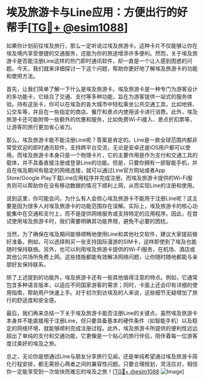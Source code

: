 # 埃及旅游卡与Line应用：方便出行的好帮手[[TG💪+ @esim1088](https://t.me/s/esim1088)]

如果你计划前往埃及旅行，那么一定听说过埃及旅游卡。这种卡片不仅能够让你在埃及境内享受便捷的交通服务，还能为你的旅途增添许多便利。然而，关于埃及旅游卡是否能注册Line这样的热门即时通讯软件，却一直是一个让人感到困惑的问题。今天，我们就来详细探讨一下这个问题，帮助你更好地了解埃及旅游卡的功能和使用方法。

首先，让我们简单了解一下什么是埃及旅游卡。埃及旅游卡是一种专门为游客设计的多功能卡，它结合了交通、支付等多种功能，旨在为游客提供一站式的服务体验。持有这张卡，你可以在埃及的各大城市中轻松乘坐公共交通工具，比如地铁、公交车等，并且在一些指定的商店、餐厅和景点内使用该卡进行消费。此外，埃及旅游卡还可能附带一些额外的优惠和服务，比如免费Wi-Fi接入、景点折扣票等，让游客的旅行更加省心省力。

那么，埃及旅游卡能不能注册Line呢？答案是肯定的。Line是一款全球范围内都非常受欢迎的即时通讯软件，支持跨平台交流，无论是安卓还是iOS用户都可以使用。而埃及旅游卡本身只是一个物理卡片，它的主要作用是作为支付和交通工具的载体，并不具备直接注册或登录Line的功能。但是，只要你拥有一部智能手机，并且在埃及期间有稳定的网络连接，就可以通过Line官方网站或者App Store/Google Play下载Line应用程序并完成注册。而埃及旅游卡提供的Wi-Fi服务则可以帮助你在没有移动数据的情况下顺利上网，从而实现Line的注册和使用。

说到这里，你可能会问，为什么有人会担心埃及旅游卡不能用于注册Line呢？这主要是因为很多人对埃及旅游卡的功能范围存在误解。实际上，埃及旅游卡的核心功能集中在交通和支付上，而不是提供网络服务或支持特定的应用程序。因此，在尝试使用埃及旅游卡时，我们需要明确其功能界限，避免不必要的困扰。

当然，为了确保在埃及期间能够顺畅地使用Line和其他社交软件，建议大家提前做好准备。例如，可以选择购买一张支持国际漫游的SIM卡，这样即使到了埃及也能随时保持联络。另外，也可以利用埃及旅游卡提供的Wi-Fi服务，在机场、酒店或其他公共场所免费上网。这些措施都能有效解决网络问题，让你随时随地都能与亲朋好友保持联系。

除了上述提到的功能外，埃及旅游卡还有一些其他值得注意的特点。例如，它通常包含多种语言版本，以适应不同国家游客的需求；同时，卡面上还会印有详细的使用指南，帮助用户快速上手。对于初次到访埃及的人来说，这些细节无疑增加了旅行的舒适度和安全感。

最后，我们再来总结一下关于埃及旅游卡能否注册Line的关键点。虽然埃及旅游卡本身并不能直接用于注册Line，但只要具备基本的硬件条件（如智能手机）以及稳定的网络环境，就能够顺利完成注册过程。此外，埃及旅游卡所提供的便利性远远超出了单纯的支付和交通功能，它更像是一个贴心的旅行伴侣，陪伴着每一位游客度过美好的埃及之旅。

总之，无论你是想通过Line与朋友分享旅行见闻，还是单纯希望通过埃及旅游卡简化行程安排，都无需担心两者之间的兼容性问题。只要合理规划，灵活应对，相信你一定能享受到一次愉快而难忘的埃及之旅！[[TG💪+ @esim1088](https://t.me/s/esim1088) ![Image](https://i.postimg.cc/4NQfJmqS/Snipaste-2025-05-13-00-14-12.png)]